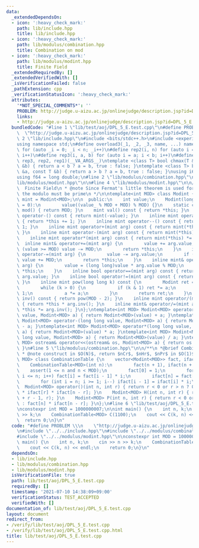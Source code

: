 ```yaml
---
data:
  _extendedDependsOn:
  - icon: ':heavy_check_mark:'
    path: lib/include.hpp
    title: lib/include.hpp
  - icon: ':heavy_check_mark:'
    path: lib/modulus/combination.hpp
    title: Combination on mod
  - icon: ':heavy_check_mark:'
    path: lib/modulus/modint.hpp
    title: Finite Field
  _extendedRequiredBy: []
  _extendedVerifiedWith: []
  _isVerificationFailed: false
  _pathExtension: cpp
  _verificationStatusIcon: ':heavy_check_mark:'
  attributes:
    '*NOT_SPECIAL_COMMENTS*': ''
    PROBLEM: http://judge.u-aizu.ac.jp/onlinejudge/description.jsp?id=DPL_5_E
    links:
    - http://judge.u-aizu.ac.jp/onlinejudge/description.jsp?id=DPL_5_E
  bundledCode: "#line 1 \"lib/test/aoj/DPL_5_E.test.cpp\"\n#define PROBLEM \\\n  \
    \  \"http://judge.u-aizu.ac.jp/onlinejudge/description.jsp?id=DPL_5_E\"\n#line\
    \ 2 \"lib/include.hpp\"\n#include <bits/stdc++.h>\n#include <experimental/iterator>\n\
    using namespace std;\n#define overload3(_1, _2, _3, name, ...) name\n#define rep1(n)\
    \ for (auto _i = 0; _i < n; _i++)\n#define rep2(i, n) for (auto i = 0; i < n;\
    \ i++)\n#define rep3(i, a, b) for (auto i = a; i < b; i++)\n#define rep(...) overload3(__VA_ARGS__,\
    \ rep3, rep2, rep1)(__VA_ARGS__)\ntemplate <class T> bool chmax(T &a, const T\
    \ &b) { return a < b ? a = b, true : false; }\ntemplate <class T> bool chmin(T\
    \ &a, const T &b) { return a > b ? a = b, true : false; }\nusing i64 = long long;\n\
    using f64 = long double;\n#line 2 \"lib/modulus/combination.hpp\"\n\n#line 2 \"\
    lib/modulus/modint.hpp\"\n\n#line 4 \"lib/modulus/modint.hpp\"\n\n/**\n *@brief\
    \  Finite Field\n * @note Since Fermat's little theorem is used for division,\
    \ the modulo must be prime\n */\n\ntemplate<int MOD> class Modint {\n    using\
    \ mint = Modint<MOD>;\n\n  public:\n    int value;\n    Modint(long long value_\
    \ = 0):\n        value((value_ % MOD + MOD) % MOD) {}\n    static constexpr int\
    \ mod() { return MOD; }\n    mint val() const { return *this; }\n    inline mint\
    \ operator-() const { return mint(-value); }\n    inline mint operator++() const\
    \ { return *this += 1; }\n    inline mint operator--() const { return *this -=\
    \ 1; }\n    inline mint operator+(mint arg) const { return mint(*this) += arg;\
    \ }\n    inline mint operator-(mint arg) const { return mint(*this) -= arg; }\n\
    \    inline mint operator*(mint arg) const { return mint(*this) *= arg; }\n  \
    \  inline mint& operator+=(mint arg) {\n        value += arg.value;\n        if\
    \ (value >= MOD) value -= MOD;\n        return *this;\n    }\n    inline mint&\
    \ operator-=(mint arg) {\n        value -= arg.value;\n        if (value < 0)\
    \ value += MOD;\n        return *this;\n    }\n    inline mint& operator*=(mint\
    \ arg) {\n        value = (long long)value * arg.value % MOD;\n        return\
    \ *this;\n    }\n    inline bool operator==(mint arg) const { return value ==\
    \ arg.value; }\n    inline bool operator!=(mint arg) const { return value != arg.value;\
    \ }\n    inline mint pow(long long k) const {\n        Modint ret = 1, a(*this);\n\
    \        while (k > 0) {\n            if (k & 1) ret *= a;\n            k >>=\
    \ 1;\n            a *= a;\n        }\n        return ret;\n    }\n    inline mint\
    \ inv() const { return pow(MOD - 2); }\n    inline mint operator/(mint arg) const\
    \ { return *this * arg.inv(); }\n    inline mint& operator/=(mint arg) { return\
    \ *this *= arg.inv(); }\n};\ntemplate<int MOD> Modint<MOD> operator+(long long\
    \ value, Modint<MOD> a) { return Modint<MOD>(value) + a; }\ntemplate<int MOD>\
    \ Modint<MOD> operator-(long long value, Modint<MOD> a) { return Modint<MOD>(value)\
    \ - a; }\ntemplate<int MOD> Modint<MOD> operator*(long long value, Modint<MOD>\
    \ a) { return Modint<MOD>(value) * a; }\ntemplate<int MOD> Modint<MOD> operator/(long\
    \ long value, Modint<MOD> a) { return Modint<MOD>(value) / a; }\ntemplate<int\
    \ MOD> ostream& operator<<(ostream& os, Modint<MOD> a) { return os << a.value;\
    \ }\n#line 5 \"lib/modulus/combination.hpp\"\n\n/**\n *@brief Combination on mod\n\
    \ * @note construct in $O(N)$, return $nCr$, $nHr$, $nPr$ in $O(1)$\n */\n\ntemplate<int\
    \ MOD> class CombinationTable {\n    vector<Modint<MOD>> fact, ifact;\n\n  public:\n\
    \    CombinationTable<MOD>(int n):\n        fact(n + 1), ifact(n + 1) {\n    \
    \    assert(1 <= n and n < MOD);\n        fact[0] = 1;\n        for (int i = 1;\
    \ i <= n; i++) fact[i] = fact[i - 1] * i;\n        ifact[n] = fact[n].inv();\n\
    \        for (int i = n; i >= 1; i--) ifact[i - 1] = ifact[i] * i;\n    }\n  \
    \  Modint<MOD> operator()(int n, int r) { return r < 0 or r > n ? 0 : fact[n]\
    \ * ifact[r] * ifact[n - r]; }\n    Modint<MOD> H(int n, int r) { return operator()(n\
    \ + r - 1, r); }\n    Modint<MOD> P(int n, int r) { return r < 0 or r > n ? 0\
    \ : fact[n] * ifact[n - r]; }\n};\n#line 6 \"lib/test/aoj/DPL_5_E.test.cpp\"\n\
    \nconstexpr int MOD = 1000000007;\n\nint main() {\n    int n, k;\n    cin >> n\
    \ >> k;\n    CombinationTable<MOD> C(1100);\n    cout << C(k, n) << endl;\n  \
    \  return 0;\n}\n"
  code: "#define PROBLEM \\\n    \"http://judge.u-aizu.ac.jp/onlinejudge/description.jsp?id=DPL_5_E\"\
    \n#include \"../../include.hpp\"\n#include \"../../modulus/combination.hpp\"\n\
    #include \"../../modulus/modint.hpp\"\n\nconstexpr int MOD = 1000000007;\n\nint\
    \ main() {\n    int n, k;\n    cin >> n >> k;\n    CombinationTable<MOD> C(1100);\n\
    \    cout << C(k, n) << endl;\n    return 0;\n}\n"
  dependsOn:
  - lib/include.hpp
  - lib/modulus/combination.hpp
  - lib/modulus/modint.hpp
  isVerificationFile: true
  path: lib/test/aoj/DPL_5_E.test.cpp
  requiredBy: []
  timestamp: '2021-07-10 14:38:09+09:00'
  verificationStatus: TEST_ACCEPTED
  verifiedWith: []
documentation_of: lib/test/aoj/DPL_5_E.test.cpp
layout: document
redirect_from:
- /verify/lib/test/aoj/DPL_5_E.test.cpp
- /verify/lib/test/aoj/DPL_5_E.test.cpp.html
title: lib/test/aoj/DPL_5_E.test.cpp
---
```


